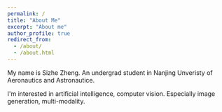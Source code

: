 ```yaml
---
permalink: /
title: "About Me"
excerpt: "About me"
author_profile: true
redirect_from: 
  - /about/
  - /about.html
---
```


My name is Sizhe Zheng. An undergrad student in Nanjing Unveristy of Aeronautics and Astronautice.

I'm interested in artificial intelligence, computer vision. Especially image generation, multi-modality.
